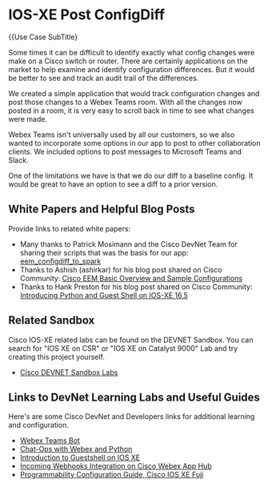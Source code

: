 IOS-XE Post ConfigDiff
=====================================
{{Use Case SubTitle}

Some times it can be difficult to identify exactly what config changes were make on a Cisco switch or router. There are certainly applications on the market to help examine and identify configuration differences. But it would be better to see and track an audit trail of the differences.

We created a simple application that would track configuration changes and post those changes to a Webex Teams room. With all the changes now posted in a room, it is very easy to scroll back in time to see what changes were made.

Webex Teams isn't universally used by all our customers, so we also wanted to incorporate some options in our app to post to other collaboration clients. We included options to post messages to Microsoft Teams and Slack.

One of the limitations we have is that we do our diff to a baseline config. It would be great to have an option to see a diff to a prior version.

## White Papers and Helpful Blog Posts
Provide links to related white papers:
* Many thanks to Patrick Mosimann and the Cisco DevNet Team for sharing their scripts that was the basis for our app:  [eem_configdiff_to_spark](https://github.com/CiscoDevNet/python_code_samples_network/tree/master/eem_configdiff_to_spark)
* Thanks to Ashish (ashirkar) for his blog post shared on Cisco Community:
  [Cisco EEM Basic Overview and Sample Configurations](https://community.cisco.com/t5/networking-documents/cisco-eem-basic-overview-and-sample-configurations/ta-p/3148479)
* Thanks to Hank Preston for his blog post shared on Cisco Community:
  [Introducing Python and Guest Shell on IOS-XE 16.5](https://community.cisco.com/t5/developer-general-blogs/introducing-python-and-guest-shell-on-ios-xe-16-5/ba-p/3661394)

## Related Sandbox
Cisco IOS-XE related labs can be found on the DEVNET Sandbox.  You can search for "IOS XE on CSR" or "IOS XE on Catalyst 9000" Lab and try creating this project yourself.
* [Cisco DEVNET Sandbox Labs](https://devnetsandbox.cisco.com)

## Links to DevNet Learning Labs and Useful Guides
Here's are some Cisco DevNet and Developers links for additional learning and configuration.
* [Webex Teams Bot](https://developer.webex.com/docs/bots)
* [Chat-Ops with Webex and Python](https://developer.cisco.com/learning/lab/collab-spark-chatops-bot-itp/step/1)
* [Introduction to Guestshell on IOS XE](https://developer.cisco.com/learning/modules/net_app_hosting)
* [Incoming Webhooks Integration on Cisco Webex App Hub](https://apphub.webex.com/messaging/applications/incoming-webhooks-cisco-systems-38054)
* [Programmability Configuration Guide, Cisco IOS XE Fuji](https://www.cisco.com/c/en/us/td/docs/ios-xml/ios/prog/configuration/167/b_167_programmability_cg/guest_shell.html)

